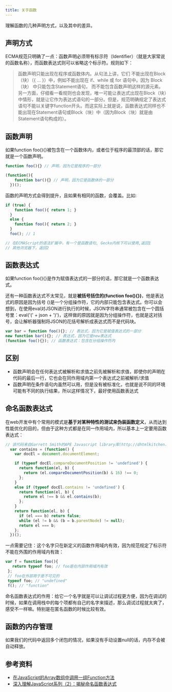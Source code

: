 ```yaml
---
title: 关于函数
---
```


理解函数的几种声明方式，以及其中的差异。

## 声明方式

ECMA规范只明确了一点：函数声明必须带有标示符（Identifier）（就是大家常说的函数名称），而函数表达式则可以省略这个标示符。规则如下：

> 函数声明只能出现在程序或函数体内。从句法上讲，它们 不能出现在Block（块）（{ ... }）中，例如不能出现在 if、while 或 for 语句中。因为 Block（块） 中只能包含Statement语句， 而不能包含函数声明这样的源元素。另一方面，仔细看一看规则也会发现，唯一可能让表达式出现在Block（块）中情形，就是让它作为表达式语句的一部分。但是，规范明确规定了表达式语句不能以关键字function开头。而这实际上就是说，函数表达式同样也不能出现在Statement语句或Block（块）中（因为Block（块）就是由Statement语句构成的）。

## 函数声明

如果function foo(){}被包含在一个函数体内，或者位于程序的最顶部的话，那它就是一个函数声明。

```js
function foo(){} // 声明，因为它是程序的一部分

(function(){
    function bar(){} // 声明，因为它是函数体的一部分
  })();
```

函数的声明方式会得到提升，且如果有相同的函数，会覆盖。比如:

```js
if (true) {
    function foo(){ return 1; }
  }
  else {
    function foo(){ return 2; }
  }
  foo(); // 1

// 在ECMAScript的语法扩展中，有一个是函数语句, Gecko内核下可以使用,返回1
// 其他浏览器下，返回2
```

## 函数表达式

如果function foo(){}是作为赋值表达式的一部分的话，那它就是一个函数表达式。

还有一种函数表达式不太常见，就是**被括号括住的(function foo(){})**，他是表达式的原因是因为括号 ()是一个分组操作符，它的内部只能包含表达式。你可以会想到，在使用eval对JSON进行执行的时候，JSON字符串通常被包含在一个圆括号里：eval('(' + json + ')')，这样做的原因就是因为分组操作符，也就是这对括号，会让解析器强制将JSON的花括号解析成表达式而不是代码块。

```js
var bar = function foo(){}; // 表达式，因为它是赋值表达式的一部分
new function bar(){}; // 表达式，因为它是new表达式
(function foo(){}); // 函数表达式：包含在分组操作符内
```

## 区别

- 函数声明会在任何表达式被解析和求值之前先被解析和求值，即使你的声明在代码的最后一行，它也会在同作用域内第一个表达式之前被解析/求值
- 函数声明在条件语句内虽然可以用，但是没有被标准化，也就是说不同的环境可能有不同的执行结果，所以这样情况下，最好使用函数表达式

## 命名函数表达式

在web开发中有个常用的模式是**基于对某种特性的测试来伪装函数定义**，从而达到性能优化的目的，但由于这种方式都是在同一作用域内，所以基本上一定要用函数表达式：

```js
// 该代码来自Garrett Smith的APE Javascript library库(http://dhtmlkitchen.com/ape/) 
  var contains = (function() {
    var docEl = document.documentElement;

    if (typeof docEl.compareDocumentPosition != 'undefined') {
      return function(el, b) {
        return (el.compareDocumentPosition(b) & 16) !== 0;
      };
    }
    else if (typeof docEl.contains != 'undefined') {
      return function(el, b) {
        return el !== b && el.contains(b);
      };
    }
    return function(el, b) {
      if (el === b) return false;
      while (el != b && (b = b.parentNode) != null);
      return el === b;
    };
  })();
```

一点需要记住：这个名字只在新定义的函数作用域内有效，因为规范规定了标示符不能在外围的作用域内有效：

```js
var f = function foo(){
   return typeof foo; // foo是在内部作用域内有效
 };
 // foo在外部用于是不可见的
 typeof foo; // "undefined"
 f(); // "function"
```

命名函数表达式的作用：给它一个名字就是可以让调试过程更方便，因为在调试的时候，如果在调用栈中的每个项都有自己的名字来描述，那么调试过程就太爽了，感受不一样嘛。特别是在匿名函数的时候比较有效。

## 函数的内存管理

如果我们的代码中返回多个闭包的情况，如果没有手动设置null的话，内存不会被自动释放。

## 参考资料

- [在JavaScript的Array数组中调用一组Function方法](http://ourjs.com/detail/548925908a34fa3204000002)
- [深入理解JavaScript系列（2）：揭秘命名函数表达式](https://www.cnblogs.com/TomXu/archive/2011/12/29/2290308.html)
